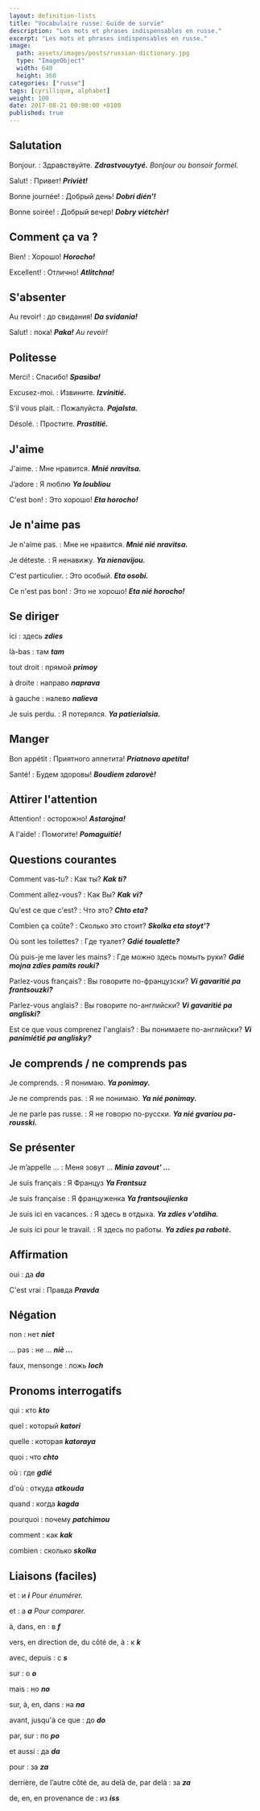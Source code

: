 ```yaml
---
layout: definition-lists
title: "Vocabulaire russe: Guide de survie"
description: "Les mots et phrases indispensables en russe."
excerpt: "Les mots et phrases indispensables en russe."
image:
  path: assets/images/posts/russian-dictionary.jpg
  type: "ImageObject"
  width: 640
  height: 360
categories: ["russe"]
tags: [cyrillique, alphabet]
weight: 100
date: 2017-08-21 00:00:00 +0100
published: true
---
```


## Salutation

Bonjour.
: Здравствуйте.
*__Zdrastvouytyé.__ Bonjour ou bonsoir formel.*

Salut!
: Привет!
*__Privièt!__*

Bonne journée!
: Добрый день!
*__Dobri dién'!__*

Bonne soirée!
: Добрый вечер!
*__Dobry viétchèr!__*


## Comment ça va ?

Bien!
: Хорошо!
*__Horocho!__*

Excellent!
: Отлично!
*__Atlitchna!__*


## S'absenter

Au revoir!
: до свидания!
*__Da svidania!__*

Salut!
: пока!
*__Paka!__ Au revoir!*


## Politesse

Merci!
: Спасибо!
*__Spasiba!__*

Excusez-moi.
: Извините.
*__Izvinitié.__*

S’il vous plait.
: Пожалуйста.
*__Pajalsta.__*

Désolé.
: Простите.
*__Prastitié.__*


## J'aime

J'aime.
: Мне нравится.
*__Mnié nravitsa.__*

J’adore
: Я люблю
*__Ya loubliou__*

C'est bon!
: Это хорошо!
*__Eta horocho!__*


## Je n'aime pas

Je n'aime pas.
: Мне не нравится.
*__Mnié nié nravitsa.__*

Je déteste.
: Я ненавижу.
*__Ya nienavijou.__*

C'est particulier.
: Это особый.
*__Eta osobi.__*

Ce n'est pas bon!
: Это не хорошо!
*__Eta nié horocho!__*



## Se diriger

ici
: здесь
*__zdies__*

là-bas
: там
*__tam__*

tout droit
: прямой
*__primoy__*

à droite
: направо
*__naprava__*

à gauche
: налево
*__nalieva__*

Je suis perdu.
: Я потерялся.
*__Ya patierialsia.__*


## Manger

Bon appétit
: Приятного аппетита!
*__Priatnovo apetita!__*

Santé!
: Будем здоровы!
*__Boudiem zdarovè!__*


## Attirer l'attention

Attention!
: осторожно!
*__Astarojna!__*

A l'aide!
: Помогите!
*__Pomaguitiè!__*


## Questions courantes

Comment vas-tu?
: Как ты?
*__Kak ti?__*

Comment allez-vous?
: Как Вы?
*__Kak vi?__*

Qu'est ce que c'est?
: Что это?
*__Chto eta?__*

Combien ça coûte?
: Сколько это стоит?
*__Skolka eta stoyt'?__*

Où sont les toilettes?
: Где туалет?
*__Gdié toualette?__*

Où puis-je me laver les mains?
: Где можно здесь помыть руки?
*__Gdié mojna zdies pamits rouki?__*

Parlez-vous français?
: Вы говорите по-французски?
*__Vi gavaritié pa frantsouzki?__*

Parlez-vous anglais?
: Вы говорите по-английски?
*__Vi gavaritié pa angliski?__*

Est ce que vous comprenez l'anglais?
: Вы понимаете по-английски?
*__Vi panimiétié pa anglisky?__*


## Je comprends / ne comprends pas

Je comprends.
: Я понимаю.
*__Ya ponimay.__*

Je ne comprends pas.
: Я не понимаю.
*__Ya nié ponimay.__*

Je ne parle pas russe.
: Я не говорю по-русски.
*__Ya nié gvariou pa-rousski.__*


## Se présenter

Je m’appelle …
: Меня зовут …
*__Minia zavout' …__*

Je suis français
: Я Француз
*__Ya Frantsuz__*

Je suis française
: Я француженка
*__Ya frantsoujienka__*

Je suis ici en vacances.
: Я здесь в отдыха.
*__Ya zdies v'otdiha.__*

Je suis ici pour le travail.
: Я здесь по работы.
*__Ya zdies pa rabotè.__*


##  Affirmation

oui
: да
*__da__*

C'est vrai
: Правда
*__Pravda__*


## Négation

non
: нет
*__niet__*

… pas
: не …
*__niè …__*

faux, mensonge
: ложь
*__loch__*


## Pronoms interrogatifs

qui
: кто
*__kto__*

quel
: который
*__katori__*

quelle
: которая
*__katoraya__*

quoi
: что
*__chto__*

où
: где
*__gdié__*

d'où
: откуда
*__atkouda__*

quand
: когда
*__kagda__*

pourquoi
: почему
*__patchimou__*

comment
: как
*__kak__*

combien
: сколько
*__skolka__*


## Liaisons (faciles)

et
: и
*__i__ Pour énumérer.*

et
: а
*__а__ Pour comparer.*

à, dans, en
: в
*__f__*

vers, en direction de, du côté de, à
: к
*__k__*

avec, depuis
: с
*__s__*

sur
: о
*__o__*

mais
: но
*__no__*

sur, à, en, dans
: на
*__na__*

avant, jusqu'à ce que
: до
*__do__*

par, sur
: по
*__po__*

et aussi
: да
*__da__*

pour
: за
*__za__*

derrière, de l’autre côté de, au delà de, par delà
: за
*__za__*

de, en, en provenance de
: из
*__iss__*
